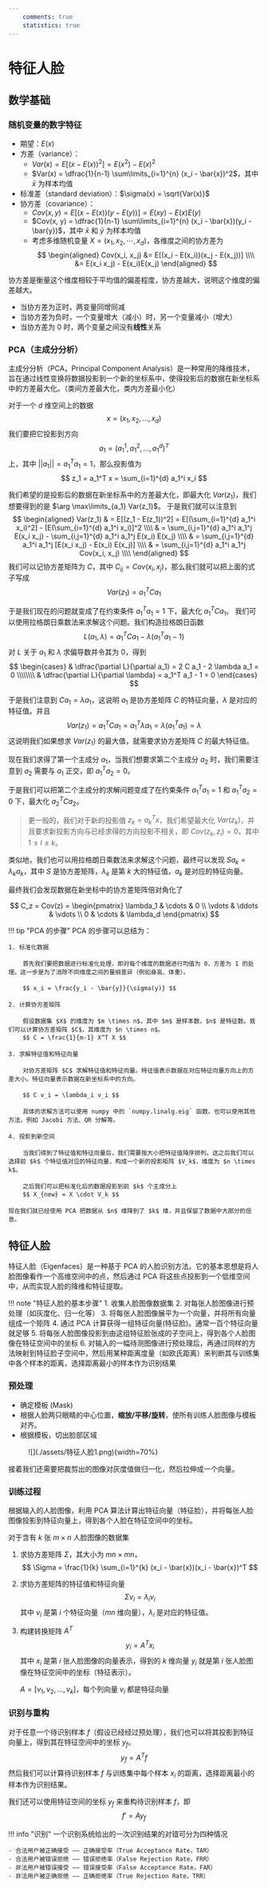 ```yaml
---
    comments: true
    statistics: true
---
```


# 特征人脸

## 数学基础

### 随机变量的数字特征

- 期望：$E(x)$
- 方差（variance）：
    - $Var(x) = E[(x - E(x))^2] = E(x^2) - E(x)^2$
    - $Var(x) = \dfrac{1}{n-1} \sum\limits_{i=1}^{n} (x_i - \bar{x})^2$，其中 $\bar{x}$ 为样本均值
- 标准差（standard deviation）：$\sigma(x) = \sqrt{Var(x)}$
- 协方差（covariance）：
    - $Cov(x, y) = E[(x - E(x))(y - E(y))] = E(xy) - E(x)E(y)$
    - $Cov(x, y) = \dfrac{1}{n-1} \sum\limits_{i=1}^{n} (x_i - \bar{x})(y_i - \bar{y})$，其中 $\bar{x}$ 和 $\bar{y}$ 为样本均值
    - 考虑多维随机变量 $X = (x_1, x_2, \cdots, x_d)$，各维度之间的协方差为
        $$ \begin{aligned}
        Cov(x_i, x_j) &= E[(x_i - E(x_i))(x_j - E(x_j))] \\\\
        &= E(x_i x_j) - E(x_i)E(x_j) 
        \end{aligned} $$


协方差是衡量这个维度相较于平均值的偏差程度，协方差越大，说明这个维度的偏差越大。

- 当协方差为正时，两变量同增同减
- 当协方差为负时，一个变量增大（减小）时，另一个变量减小（增大）
- 当协方差为 0 时，两个变量之间没有**线性**关系

### PCA（主成分分析）

主成分分析（PCA，Principal Component Analysis）是一种常用的降维技术，旨在通过线性变换将数据投影到一个新的坐标系中，使得投影后的数据在新坐标系中的方差最大化。（类间方差最大化，类内方差最小化）

对于一个 $d$ 维空间上的数据
$$ x = (x_1, x_2, \ldots, x_d) $$
我们要把它投影到方向 
$$ a_1 = (a_1^1, a_1^2, \ldots, a_1^d)^T $$ 
上，其中 $||a_1|| = a_1^T a_1 = 1$，那么投影值为
$$ z_1 = a_1^T x = \sum_{i=1}^{d} a_1^i x_i $$

我们希望的是投影后的数据在新坐标系中的方差最大化，即最大化 $Var(z_1)$，我们想要得到的是 $\arg \max\limits_{a_1} Var(z_1)$。
于是我们就可以注意到
$$ \begin{aligned}
Var(z_1) & = E[(z_1 - E(z_1))^2] = E[(\sum_{i=1}^{d} a_1^i x_i)^2] - [E(\sum_{i=1}^{d} a_1^i x_i)]^2 \\\\
& = \sum_{i,j=1}^{d} a_1^i a_1^j E(x_i x_j) - \sum_{i,j=1}^{d} a_1^i a_1^j E(x_i) E(x_j) \\\\
& = \sum_{i,j=1}^{d} a_1^i a_1^j [E(x_i x_j) - E(x_i) E(x_j)] \\\\
& = \sum_{i,j=1}^{d} a_1^i a_1^j Cov(x_i, x_j) \\\\
\end{aligned} $$
我们可以记协方差矩阵为 $C$，其中 $C_{ij} = Cov(x_i, x_j)$，那么我们就可以把上面的式子写成
$$ Var(z_1) = a_1^T C a_1 $$

于是我们现在的问题就变成了在约束条件 $a_1^T a_1 = 1$ 下，最大化 $a_1^T C a_1$。
我们可以使用拉格朗日乘数法来求解这个问题。我们构造拉格朗日函数
$$ L(a_1, \lambda) = a_1^T C a_1 - \lambda (a_1^T a_1 - 1) $$
对 $L$ 关于 $a_1$ 和 $\lambda$ 求偏导数并令其为 0，得到
$$ \begin{cases}
& \dfrac{\partial L}{\partial a_1} = 2 C a_1 - 2 \lambda a_1 = 0 \\\\\\\\
& \dfrac{\partial L}{\partial \lambda} = a_1^T a_1 - 1 = 0
\end{cases} $$

于是我们注意到 $C a_1 = \lambda a_1$，这说明 $a_1$ 是协方差矩阵 $C$ 的特征向量，$\lambda$ 是对应的特征值。并且
$$ Var(z_1) = a_1^T C a_1 = a_1^T \lambda a_1 = \lambda (a_1^T a_1) = \lambda $$
这说明我们如果想求 $Var(z_1)$ 的最大值，就需要求协方差矩阵 $C$ 的最大特征值。

现在我们求得了第一个主成分 $a_1$，当我们想要求第二个主成分 $a_2$ 时，我们需要注意到 $a_2$ 需要与 $a_1$ 正交，即 $a_1^T a_2 = 0$。

于是我们可以把第二个主成分的求解问题变成了在约束条件 $a_1^T a_1 = 1$ 和 $a_1^T a_2 = 0$ 下，最大化 $a_2^T C a_2$。

> 更一般的，我们对于新的投影值 $z_k = a_k^T x$，我们希望最大化 $Var(z_k)$，并且要求新投影方向与已经求得的方向投影不相关，即 $Cov(z_k, z_i) = 0$，其中 $1 \leqslant l \leqslant k$。

类似地，我们也可以用拉格朗日乘数法来求解这个问题，最终可以发现 $S a_k = \lambda_k a_k$，其中 $S$ 是协方差矩阵，$\lambda_k$ 是第 $k$ 大的特征值，$a_k$ 是对应的特征向量。

最终我们会发现数据在新坐标中的协方差矩阵倍对角化了

$$ C_z = Cov(z) = \begin{pmatrix}
\lambda_1 &  \cdots & 0 \\
\vdots  & \ddots & \vdots \\
0 & \cdots & \lambda_d
\end{pmatrix} $$

!!! tip "PCA 的步骤"
    PCA 的步骤可以总结为：

    1. 标准化数据

        首先我们要把数据进行标准化处理，即对每个维度的数据进行均值为 0，方差为 1 的处理。这一步是为了消除不同维度之间的量纲差异（例如身高、体重）。

        $$ x_i = \frac{y_i - \bar{y}}{\sigma(y)} $$

    2. 计算协方差矩阵

        假设数据集 $X$ 的维度为 $m \times n$，其中 $m$ 是样本数，$n$ 是特征数。我们可以计算协方差矩阵 $C$，其维度为 $n \times n$。
        $$ C = \frac{1}{m-1} X^T X $$

    3. 求解特征值和特征向量

        对协方差矩阵 $C$ 求解特征值和特征向量。特征值表示数据在对应特征向量方向上的方差大小。特征向量表示数据在新坐标系中的方向。

        $$ C v_i = \lambda_i v_i $$

        具体的求解方法可以使用 numpy 中的 `numpy.linalg.eig` 函数。也可以使用其他方法，例如 Jacobi 方法、QR 分解等。

    4. 投影到新空间

        当我们得到了特征值和特征向量后，我们需要按大小把特征值降序排列。这之后我们可以选择前 $k$ 个特征值对应的特征向量，构成一个新的投影矩阵 $V_k$，维度为 $n \times k$。

        之后我们可以把标准化后的数据投影到前 $k$ 个主成分上
        $$ X_{new} = X \cdot V_k $$

    现在我们就已经使用 PCA 把数据从 $n$ 维降到了 $k$ 维，并且保留了数据中大部分的信息。

## 特征人脸

特征人脸（Eigenfaces）是一种基于 PCA 的人脸识别方法。它的基本思想是将人脸图像看作一个高维空间中的点，然后通过 PCA 将这些点投影到一个低维空间中，从而实现人脸的降维和特征提取。

!!! note "特征人脸的基本步骤"
    1. 收集人脸图像数据集
    2. 对每张人脸图像进行预处理（如灰度化、归一化等）
    3. 将每张人脸图像展平为一个向量，并将所有向量组成一个矩阵
    4. 通过 PCA 计算获得一组特征向量(特征脸)。通常一百个特征向量就足够
    5. 将每张人脸图像投影到由这组特征脸张成的子空间上，得到各个人脸图像在特征空间中的坐标
    6. 对输入的一幅待测图像进行预处理后，再通过同样的方法映射到特征脸子空间中，然后用某种距离度量（如欧氏距离）来判断其与训练集中各个样本的距离，选择距离最小的样本作为识别结果

### 预处理

- 确定模板 (Mask)
- 根据人脸两只眼睛的中心位置，**缩放/平移/旋转**，使所有训练人脸图像与模板对齐。
- 根据模板，切出脸部区域

<figure markdown="span">
    ![](./assets/特征人脸1.png){width=70%}
</figure>

接着我们还需要把裁剪出的图像对灰度值做归一化，然后拉伸成一个向量。

### 训练过程

根据输入的人脸图像，利用 PCA 算法计算出特征向量（特征脸），并将每张人脸图像投影到特征向量上，得到各个人脸在特征空间中的坐标。

对于含有 $k$ 张 $m \times n$ 人脸图像的数据集

1. 求协方差矩阵 $\Sigma$，其大小为 $mn \times mn$，
    $$ \Sigma = \frac{1}{k} \sum_{i=1}^{k} (x_i - \bar{x})(x_i - \bar{x})^T $$
2. 求协方差矩阵的特征值和特征向量
    $$ \Sigma v_i = \lambda_i v_i $$
    其中 $v_i$ 是第 $i$ 个特征向量（$mn$ 维向量），$\lambda_i$ 是对应的特征值。
3. 构建转换矩阵 $A^T$
    $$ y_i = A^T x_i $$
    其中 $x_i$ 是第 $i$ 张人脸图像的向量表示，得到的 $k$ 维向量 $y_i$ 就是第 $i$ 张人脸图像在特征空间中的坐标（特征表示）。

    $A = [v_1, v_2, \ldots, v_k]$，每个列向量 $v_i$ 都是特征向量
    
### 识别与重构

对于任意一个待识别样本 $f$（假设已经经过预处理），我们也可以将其投影到特征向量上，得到其在特征空间中的坐标 $y_f$。
$$ y_f = A^T f $$
然后我们可以计算待识别样本 $f$ 与训练集中每个样本 $x_i$ 的距离，选择距离最小的样本作为识别结果。

我们还可以使用特征空间的坐标 $y_f$ 来重构待识别样本 $f$，即
$$ f' = A y_f $$

!!! info "识别"
    一个识别系统给出的一次识别结果的对错可分为四种情况

    - 合法用户被正确接受 —— 正确接受率（True Acceptance Rate，TAR）
    - 合法用户被错误拒绝 —— 错误拒绝率（False Rejection Rate，FRR）
    - 非法用户被错误接受 —— 错误接受率（False Acceptance Rate，FAR）
    - 非法用户被正确拒绝 —— 正确拒绝率（True Rejection Rate，TRR）
